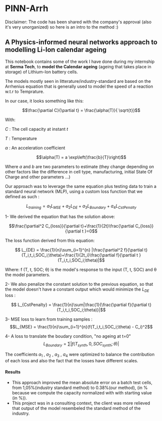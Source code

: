 # PINN-Arrh

Disclaimer: The code has been shared with the company's approval (also it's very unorganized) so here is an intro to the method :)

## A Physics-informed neural networks approach to modelling Li-Ion calendar ageing

This notebook contains some of the work I have done during my internship at **Serma Tech**, to **model the Calendar ageing** (ageing that takes place in storage) of Lithium-Ion  battery cells.

The models mostly seen in litterature/industry-standard are based on the Arrhenius equation that is generally used to model the speed of a reaction w.t.r to Temprature.

In our case, it looks something like this:

$$\frac{\partial C}{\partial t} = \frac{\alpha(T)}{ \sqrt{t}}$$

With:

$C$ : The cell capacity at instant $t$

$T$ : Temperature

$\alpha$ : An acceleration coefficient

$$\alpha(T) = a \exp\left(\frac{b}{T}\right)$$

  
Where $a$ and $b$ are two parameters to estimate (they change depending on other factors like the difference in cell type, manufacturing, initial State Of Charge and other parameters ...)


Our approach was to leverage the same equation plus testing data to train a standard neural network (MLP), using a custom loss function that we defined as such :


$$ L_{training} = a_1 L_{MSE} + a_2 L_{DE}+a_3 L_{Boundary}+a_4 L_{CstPenalty}$$


1- We derived the equation that has the solution above: 

$$\frac{\partial^2 C_{loss}}{\partial t}+\frac{1}{2t}\frac{\partial C_{loss}}{\partial t }=0$$

The loss function derived from this equation: 

$$ L_{DE} = \frac{1}{n}\sum_{i=1}^{n} |\frac{\partial^2 f}{\partial t}(T_i,t_i,SOC_i;\theta)+\frac{1}{2t_i}\frac{\partial f}{\partial t }(T_i,t_i,SOC_i;\theta)|$$

Where: f (T, t, SOC; θ) is the model's response to the input (T, t, SOC) and θ the model parameters.


2- We also penalize the constant solution to the previous equation, so that the model doesn't have a constant output which would minimize the $L_{DE}$ loss : 

$$ L_{CstPenalty} = \frac{1}{n}\sum|\frac{1}{\frac{\partial f}{\partial t}(T_i,t_i,SOC_i;\theta)}|$$

3- MSE loss to learn from training samples : 
 $$L_{MSE} = \frac{1}{n}\sum_{i=1}^{n}(f(T_i,t_i,SOC_i;\theta) - C_i)^2$$

4- A loss to translate the boudary condition,  "no ageing at t=0"
$$L_{Boundary} = \sum|f(T_{synth},0,SOC_{synth};\theta)|$$

The coefficients $a_1$ , $a_2$ , $a_3$ , $a_4$ were optimized to balance the contribution of each loss and also the fact that the losses have different scales.

#### Results
- This approach improved the mean absolute error on a batch test cells, from 1,05%(industry standard method) to 0.38%(our method), (in % because we compute the capacity normalized with with starting value (in %)).
- This project was in a consulting context, the client was more relieved that output of the model resembeled the standard method of the industry.

